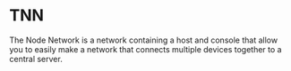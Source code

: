 # TNN
The Node Network is a network containing a host and console that allow you to easily make a network that connects multiple devices together to a central server.

